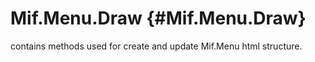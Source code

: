 Mif.Menu.Draw {#Mif.Menu.Draw}
==============================

contains methods used for create and update Mif.Menu html structure.

